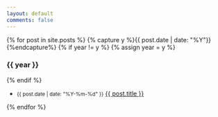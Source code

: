 ```yaml
---
layout: default
comments: false
---
```


<div class="content">
    {% for post in site.posts %}
        {% capture y %}{{ post.date | date: "%Y"}}{%endcapture%}
        {% if year != y %}
            {% assign year = y %}
            <h3 class="year">{{ year }}</h3>
        {% endif %}
        <ul class="article-list">
            <li>
                <small>{{ post.date | date: "%Y-%m-%d" }}</small>
                <a href="{{site.url}}{{post.url}}" title="{{ post.title }}">{{ post.title }}</a>
            </li>
        </ul>
    {% endfor %}
</div>
